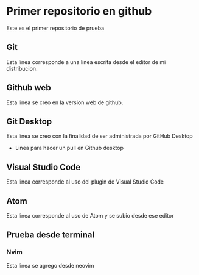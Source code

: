 # Primer repositorio en github
Este es el primer repositorio de prueba

## Git
Esta linea corresponde a una linea escrita desde el editor de mi distribucion.

## Github web
Esta linea se creo en la version web de github.

## Git Desktop
Esta linea se creo con la finalidad de ser administrada por GitHub Desktop
* Linea para hacer un pull en Github desktop

## Visual Studio Code
Esta linea corresponde al uso del plugin de Visual Studio Code

## Atom
Esta linea corresponde al uso de Atom y se subio desde ese editor

## Prueba desde terminal
### Nvim
Esta linea se agrego desde neovim
